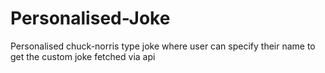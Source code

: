 # Personalised-Joke
Personalised chuck-norris type joke where user can specify their name to get the custom joke fetched via api
